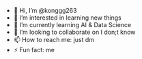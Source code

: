 - 👋 Hi, I’m @konggg263
- 👀 I’m interested in learning new things
- 🌱 I’m currently learning AI & Data Science
- 💞️ I’m looking to collaborate on I don;t know
- 📫 How to reach me: just dm
- ⚡ Fun fact: me


